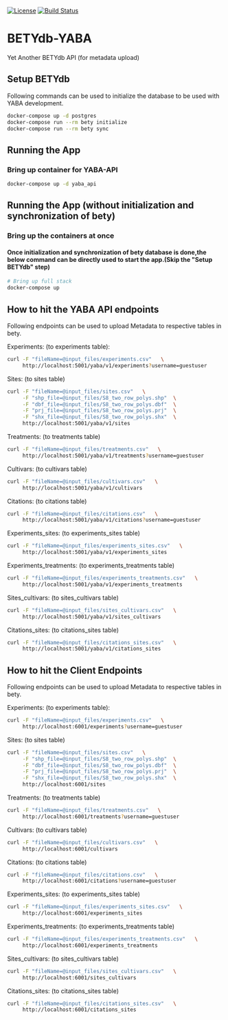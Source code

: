 [![License](https://img.shields.io/badge/License-BSD%203--Clause-blue.svg)](https://opensource.org/licenses/BSD-3-Clause)
[![Build Status](https://travis-ci.org/saurabh1969/BETYdb-YABA.svg?branch=api)](https://travis-ci.org/saurabh1969/BETYdb-YABA)

# BETYdb-YABA
Yet Another BETYdb API (for metadata upload)


## Setup BETYdb

Following commands can be used to initialize the database to be used 
with YABA development.

```bash
docker-compose up -d postgres
docker-compose run --rm bety initialize
docker-compose run --rm bety sync
```


## Running the App

### Bring up container for YABA-API

```sh
docker-compose up -d yaba_api
```

## Running the App (without initialization and synchronization of bety)

### Bring up the containers at once

#### Once initialization and synchronization of bety database is done,the below command can be directly used to start the app.(Skip the "Setup BETYdb" step) 
```sh
# Bring up full stack
docker-compose up
```
## How to hit the YABA API endpoints

Following endpoints can be used to upload Metadata to respective tables in bety.

Experiments: (to experiments table):

```sh
curl -F "fileName=@input_files/experiments.csv"   \
     http://localhost:5001/yaba/v1/experiments?username=guestuser
```

Sites: (to sites table)

```sh
curl -F "fileName=@input_files/sites.csv"   \
     -F "shp_file=@input_files/S8_two_row_polys.shp"  \
     -F "dbf_file=@input_files/S8_two_row_polys.dbf"  \
     -F "prj_file=@input_files/S8_two_row_polys.prj"  \
     -F "shx_file=@input_files/S8_two_row_polys.shx"  \
     http://localhost:5001/yaba/v1/sites
```

Treatments: (to treatments table)

```sh
curl -F "fileName=@input_files/treatments.csv"   \
     http://localhost:5001/yaba/v1/treatments?username=guestuser
```

Cultivars: (to cultivars table)

```sh
curl -F "fileName=@input_files/cultivars.csv"   \
     http://localhost:5001/yaba/v1/cultivars
```


Citations: (to citations table)

```sh
curl -F "fileName=@input_files/citations.csv"   \
     http://localhost:5001/yaba/v1/citations?username=guestuser
```

Experiments_sites: (to experiments_sites table)

```sh
curl -F "fileName=@input_files/experiments_sites.csv"   \
     http://localhost:5001/yaba/v1/experiments_sites
```
Experiments_treatments: (to experiments_treatments table)

```sh
curl -F "fileName=@input_files/experiments_treatments.csv"   \
     http://localhost:5001/yaba/v1/experiments_treatments
```

Sites_cultivars: (to sites_cultivars table)

```sh
curl -F "fileName=@input_files/sites_cultivars.csv"   \
     http://localhost:5001/yaba/v1/sites_cultivars
```

Citations_sites: (to citations_sites table)
 
```sh
curl -F "fileName=@input_files/citations_sites.csv"   \
     http://localhost:5001/yaba/v1/citations_sites
```

## How to hit the Client Endpoints

Following endpoints can be used to upload Metadata to respective tables in bety.

Experiments: (to experiments table):

```sh
curl -F "fileName=@input_files/experiments.csv"   \
     http://localhost:6001/experiments?username=guestuser
```

Sites: (to sites table)

```sh
curl -F "fileName=@input_files/sites.csv"   \
     -F "shp_file=@input_files/S8_two_row_polys.shp"  \
     -F "dbf_file=@input_files/S8_two_row_polys.dbf"  \
     -F "prj_file=@input_files/S8_two_row_polys.prj"  \
     -F "shx_file=@input_files/S8_two_row_polys.shx"  \
     http://localhost:6001/sites
```

Treatments: (to treatments table)

```sh
curl -F "fileName=@input_files/treatments.csv"   \
     http://localhost:6001/treatments?username=guestuser
```

Cultivars: (to cultivars table)

```sh
curl -F "fileName=@input_files/cultivars.csv"   \
     http://localhost:6001/cultivars
```


Citations: (to citations table)

```sh
curl -F "fileName=@input_files/citations.csv"   \
     http://localhost:6001/citations?username=guestuser
```

Experiments_sites: (to experiments_sites table)

```sh
curl -F "fileName=@input_files/experiments_sites.csv"   \
     http://localhost:6001/experiments_sites
```
Experiments_treatments: (to experiments_treatments table)

```sh
curl -F "fileName=@input_files/experiments_treatments.csv"   \
     http://localhost:6001/experiments_treatments
```

Sites_cultivars: (to sites_cultivars table)

```sh
curl -F "fileName=@input_files/sites_cultivars.csv"   \
     http://localhost:6001/sites_cultivars
```

Citations_sites: (to citations_sites table)
 
```sh
curl -F "fileName=@input_files/citations_sites.csv"   \
     http://localhost:6001/citations_sites
```